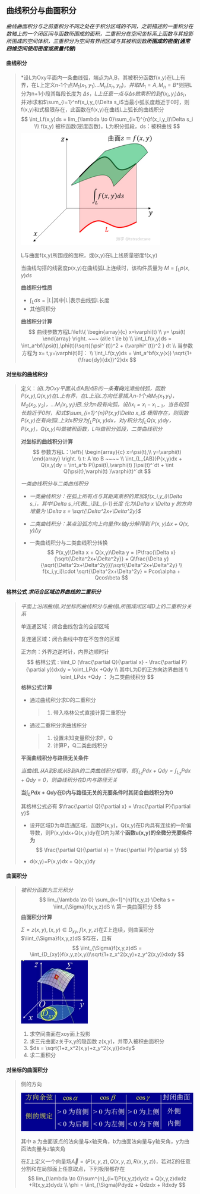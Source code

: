 ## 曲线积分与曲面积分

*曲线曲面积分与之前重积分不同之处在于积分区域的不同，之前描述的一重积分在数轴上的一个闭区间与函数所围成的面积，二重积分在空间坐标系上函数与其投影所围成的空间体积，三重积分为空间有界闭区域与其被积函数**所围成的密度(通常四维空间使用密度或质量代替)***

#### **曲线积分**

> *设L为Oxy平面内一条曲线弧，端点为A,B，其被积分函数f(x,y)在L上有界，在L上定义n-1个点$M_1(x_1,y_1) ... M_n(x_n,y_n)，并取M_1=A,M_n=B$*则把L分为n+1小段其每段长度为 $\Delta s，L上任意一点与\Delta s做乘积的到 f(x_i,y_i)\Delta s_i$，并对i求和$\sum_{i=1}^nf(x_i,y_i)\Delta s_i$当最小弧长度趋近于0时，则f(x,y)和式极限存在，此函数在f(x,y)在曲线L上弧长的曲线积分 
> $$
> \int_Lf(x,y)ds = lim_{\lambda \to 0}\sum_{i=1}^{n}f(x_i,y_i)\Delta s_i \\\
> f(x,y) 被积函数(密度函数)，L为积分弧段，ds：被积曲线
> $$
> ![image-20220724102158800](img\image-20220724102158800.png) 
>
> L与曲面f(x,y)所围成的面积，或(x,y)在L上线质量密度f(x,y)
>
> 当曲线勾搭的线密度p(x,y)在曲线弧L上连续时，该构件质量为 $M=\int_Lp(x,y)ds$
>
> **曲线积分性质**
>
> - $\int_Lds =|L|$其中|L|表示曲线弧L长度
> - 其他同积分
>
> **曲线积分计算**
> $$
> 曲线参数方程L:\left\{
> 	\begin{array}{c}
> 	 x=\varphi(t)  \\
> 	 y= \psi(t) 
> 	\end{array}
> \right. ~~~ (a\le t \le b)  \\
> \int_Lf(x,y)ds = \int_a^bf(\psi(t),\phi(t))\sqrt{(\psi^`(t))^2 + (\varphi^`(t))^2 } dt \\
> 当参数方程为 x= t,y=\varphi(t)时： \\
> \int_Lf(x,y)ds = \int_a^bf(x,y(x)) \sqrt{1+(\frac{dy}{dx})^2}dx 
> $$
> 

#### **对坐标的曲线积分**

> 定义：*设L为Oxy平面从点A到点B的一条**有向**光滑曲线弧，函数P(x,y),Q(x,y)在L上有界，在L上沿L方向任意插入n-1个点$M_1(x_1.y_1)，M_2(x_2,y_2)，...M_i(x_i,y_i)$把L分为n段有向弧，设$\Delta x_i = x_i -x_{i-1}$，当各段弧长趋近于0时，和式$\sum_{i=1}^{n}P(x,y)\Delta x_i$ 极限存在，则函数P(x,y)在有向弧L上对x积分为$\int_LP(x,y)dx$，对y积分为$\int_LQ(x,y)dy$，P(x,y)，Q(x,y)叫做被积函数，L叫做积分弧段，二类曲线积分*
>
> 
>
> **对坐标的曲线积分计算**
> $$
> 参数方程L：\left\{
> 	\begin{array}{c}
> 		x=\psi(t),\\
> 		y=\varphi(t) 
> 	\end{array}
> \right. \\
> t: A \to B ~~~~ \\
> \int_{L_{AB}}P(x,y)dx + Q(x,y)dy = \int_a^b P(\psi(t),\varphi(t) )\psi(t)^`dt + \int Q(\psi(t),\varphi(t) )\varphi(t)^`dt
> $$
> 
>*一类曲线积分与二类曲线积分*
> 
>- *一类曲线积分：在弧上所有点与其距离乘积的累加$f(x_i,y_i)\Delta s_i，其中\Delta s_i代表L_i到L_{i-1}长度 化为\Delta x \Delta y 的方向增量为 \Delta s = \sqrt{\Delta^2x+\Delta^2y}$*
> 
>- *二类曲线积分：某点沿弧方向上向量作x轴y分解得到 $P(x,y)\Delta x + Q(x,y)\Delta y$*
> 
>- 一类曲线积分与二类曲线积分转换 
>   $$
>   P(x,y)\Delta x + Q(x,y)\Delta y = (P\frac{\Delta x}{\sqrt{\Delta^2x+\Delta^2y}} + Q\frac{\Delta y}{\sqrt{\Delta^2x+\Delta^2y}})\sqrt{\Delta^2x+\Delta^2y} \\
>   f(x_i,y_i)\cdot \sqrt{\Delta^2x+\Delta^2y} = Pcos\alpha + Qcos\beta
>   $$
> 

#### **格林公式**   *求闭合区域边界曲线的二重积分*

> *平面上沿闭曲线L对坐标的曲线积分与曲线L所围成闭区域D上的二重积分关系*
>
> 单连通区域：闭合曲线包含的全部区域
>
> 复连通区域：闭合曲线中存在不包含的区域
>
> 正方向：外界边逆时针，内界边顺时针
> $$
> 格林公式 :
> \iint_D (\frac{\partial Q}{\partial x} - \frac{\partial P}{\partial y})dxdy = \oint_LPdx +Qdy \\ 其中L为D的正方向边界曲线 \\
> \oint_LPdx +Qdy ： 为二类曲线积分
> $$
> **格林公式计算**
>
> - 通过曲线积分求D的二重积分
>
>   > 1. 带入格林公式直接计算二重积分
>
> - 通过二重积分求曲线积分
>
>   > 1. 设置未知变量积分求P，Q
>   > 2. 计算P，Q二类曲线积分
>
> 
>
> **平面曲线积分与路径无关条件**
>
> *当曲线L从A到B或从B到A的二类曲线积分相等，即$\int_{L_1}Pdx +Qdy = \int_{L_2}Pdx+Qdy = 0$，则曲线积分在D内与路径无关*
>
> **当$\int_LPdx+Qdy$在D内与路径无关的充要条件时其闭合曲线积分为0**
>
> 其格林公式必有 $\frac{\partial Q}{\partial x} = \frac{\partial P}{\partial y}$
>
> - 设开区域D为单连通区域，函数P(x,y)，Q(x,y)在D内具有连续的一阶偏导数，则P(x,y)dx+Q(x,y)dy在D内为某个**函数u(x,y)的全微分充要条件为** 
>   $$
>   \frac{\partial Q}{\partial x} = \frac{\partial P}{\partial y}
>   $$
>
> - d(x,y)=P(x,y)dx + Q(x,y)dy 
>
> 

#### **曲面积分**

> *被积分函数为三元积分*
> $$
> lim_{\lambda \to 0} \sum_{k=1}^{n}f(x,y,z) \Delta s = \iint_{\Sigma}f(x,y,z)dS \\
> 第一类曲面积分
> $$
> **曲面积分计算**
>
> $\Sigma =z(x,y),(x,y)\in D_{xy},f(x,y,z)$在$\Sigma$上连续，则曲面积分$\iint_{\Sigma}f(x,y,z)dS $存在，且有 
> $$
> \iint_{\Sigma}f(x,y,z)dS = \iint_{D_{xy}}f(x,y,z(x,y))\sqrt{1+z_x^2(x,y)+z_y^2(x,y)}dxdy
> $$
> <img src="img/image-20220728004149155.png" alt="image-20220728004149155" style="zoom:50%;" /> 
>
> 1. 求空间曲面在xoy面上投影
> 2. 求三元曲面z关于x,y的隐函数 z(x,y)，并带入被积曲面积分
> 3. $ds = \sqrt{1+z_x^2(x,y)+z_y^2(x,y)}dxdy$
> 4. 求二重积分

#### **对坐标的曲面积分**

> 侧的方向
>
> <img src="img/image-20220728201751209.png" alt="image-20220728201751209" style="zoom:50%;" /> 
>
> 其中 a 为曲面该点的法向量与x轴夹角，b为曲面法向量与y轴夹角，y为曲面法向量与z轴夹角
>
> 在$\Sigma$上定义一个向量场$\vec{A}=(P(x,y,z),Q(x,y,z),R(x,y,z))$，若对$\Sigma$的任意分割和在局部面上任意取点，下列极限都存在
> $$
> lim_{\lambda \to 0}\sum^{n}_{i=1}P(x,y,z)dydz + Q(x,y,z)dxdz +R(x,y,z)dydz \\
> \phi = \iint_{\Sigma}Pdydz + Qdzdx + Rdxdy
> $$





